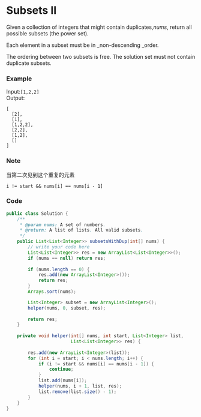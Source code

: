 # Subsets II

Given a collection of integers that might contain duplicates,_nums_, return all possible subsets \(the power set\).

Each element in a subset must be in _non-descending _order.

The ordering between two subsets is free. The solution set must not contain duplicate subsets.

### Example

Input:`[1,2,2]`  
Output:

```
[
  [2],
  [1],
  [1,2,2],
  [2,2],
  [1,2],
  []
]
```

### Note

当第二次见到这个重复的元素

```
i != start && nums[i] == nums[i - 1]
```

### Code

```java
public class Solution {
    /**
     * @param nums: A set of numbers.
     * @return: A list of lists. All valid subsets.
     */
    public List<List<Integer>> subsetsWithDup(int[] nums) {
        // write your code here
        List<List<Integer>> res = new ArrayList<List<Integer>>();
        if (nums == null) return res;
        
        if (nums.length == 0) {
            res.add(new ArrayList<Integer>());
            return res;
        }
        Arrays.sort(nums);

        List<Integer> subset = new ArrayList<Integer>();
        helper(nums, 0, subset, res);
        
        return res;
    }
    
    private void helper(int[] nums, int start, List<Integer> list,
                        List<List<Integer>> res) {
                            
        res.add(new ArrayList<Integer>(list));
        for (int i = start; i < nums.length; i++) {
            if (i != start && nums[i] == nums[i - 1]) {
                continue;
            }
            list.add(nums[i]);
            helper(nums, i + 1, list, res);
            list.remove(list.size() - 1);
        }
    }
}
```



